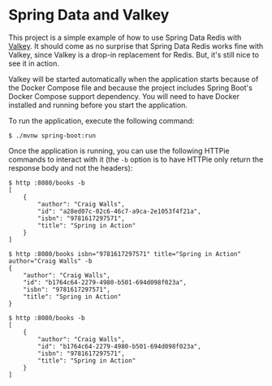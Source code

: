 # Spring Data and Valkey

This project is a simple example of how to use Spring Data Redis with 
[Valkey](https://valkey.io/). It should come as no surprise that Spring
Data Redis works fine with Valkey, since Valkey is a drop-in replacement
for Redis. But, it's still nice to see it in action.

Valkey will be started automatically when the application starts because
of the Docker Compose file and because the project includes Spring Boot's
Docker Compose support dependency. You will need to have Docker installed
and running before you start the application.

To run the application, execute the following command:

```
$ ./mvnw spring-boot:run
```

Once the application is running, you can use the following HTTPie commands
to interact with it (the `-b` option is to have HTTPie only return the response
body and not the headers):

```
$ http :8080/books -b
[
    {
        "author": "Craig Walls",
        "id": "a28ed07c-02c6-46c7-a9ca-2e1053f4f21a",
        "isbn": "9781617297571",
        "title": "Spring in Action"
    }
]

$ http :8080/books isbn="9781617297571" title="Spring in Action" author="Craig Walls" -b
{
    "author": "Craig Walls",
    "id": "b1764c64-2279-4980-b501-694d098f023a",
    "isbn": "9781617297571",
    "title": "Spring in Action"
}

$ http :8080/books -b
[
    {
        "author": "Craig Walls",
        "id": "b1764c64-2279-4980-b501-694d098f023a",
        "isbn": "9781617297571",
        "title": "Spring in Action"
    }
]
```
